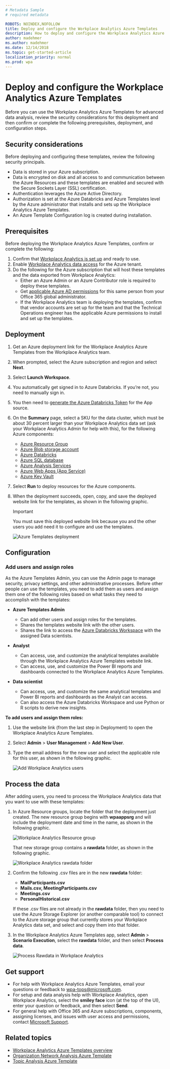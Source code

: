 ```yaml
---
# Metadata Sample
# required metadata

ROBOTS: NOINDEX,NOFOLLOW
title: Deploy and configure the Workplace Analytics Azure Templates 
description: How to deploy and configure the Workplace Analytics Azure Templates
author: madehmer
ms.author: madehmer
ms.date: 12/14/2018
ms.topic: get-started-article
localization_priority: normal 
ms.prod: wpa
---
```

# Deploy and configure the Workplace Analytics Azure Templates

Before you can use the Workplace Analytics Azure Templates for advanced data analysis, review the security considerations for this deployment and then confirm or complete the following prerequisites, deployment, and configuration steps.

## Security considerations

Before deploying and configuring these templates, review the following security principals.

* Data is stored in your Azure subscription.
* Data is encrypted on disk and all access to and communication between the Azure Resources and these templates are enabled and secured with the Secure Sockets Layer (SSL) certification.
* Authentication leverages the Azure Active Directory.
* Authorization is set at the Azure Databricks and Azure Templates level by the Azure administrator that installs and sets up the Workplace Analytics Azure Templates.
* An Azure Template Configuration log is created during installation.

## Prerequisites

Before deploying the Workplace Analytics Azure Templates, confirm or complete the following:

1. Confirm that [Workplace Analytics is set up](https://docs.microsoft.com/en-us/workplace-analytics/setup/set-up-workplace-analytics) and ready to use.
2. Enable [Workplace Analytics data access](https://docs.microsoft.com/en-us/workplace-analytics/data-access/data-access) for the Azure tenant.
3. Do the following for the Azure subscription that will host these templates and the data exported from Workplace Analytics:
   * Either an Azure Admin or an Azure Contributor role is required to deploy these templates.
   * Get [applicable Azure AD permissions](https://docs.microsoft.com/en-us/azure/active-directory/develop/active-directory-how-applications-are-added) for this same person from your Office 365 global administrator.
   * If the Workplace Analytics team is deploying the templates, confirm that vendor accounts are set up for the team and that the Technical Operations engineer has the applicable Azure permissions to install and set up the templates.

## Deployment

1. Get an Azure deployment link for the Workplace Analytics Azure Templates from the Workplace Analytics team.
2. When prompted, select the Azure subscription and region and select **Next**.
3. Select **Launch Workspace**.
4. You automatically get signed in to Azure Databricks. If you’re not, you need to manually sign in.
5. You then need to [generate the Azure Databricks Token](https://docs.azuredatabricks.net/api/latest/authentication.html#generate-a-token) for the App source.
6. On the **Summary** page, select a SKU for the data cluster, which must be about 30 percent larger than your Workplace Analytics data set (ask your Workplace Analytics Admin for help with this), for the following Azure components:
   * [Azure Resource Group](https://docs.microsoft.com/azure/azure-resource-manager/resource-group-overview#resource-groups)
   * [Azure Blob storage account](https://docs.microsoft.com/azure/storage/blobs/storage-blobs-introduction)
   * [Azure Databricks](https://docs.microsoft.com/azure/azure-databricks/)
   * [Azure SQL database](https://docs.microsoft.com/azure/sql-database/)
   * [Azure Analysis Services](https://docs.microsoft.com/azure/analysis-services/)
   * [Azure Web Apps (App Service)](https://docs.microsoft.com/azure/app-service/)
   * [Azure Key Vault](https://docs.microsoft.com/azure/key-vault/key-vault-use-from-web-application)
7. Select **Run** to deploy resources for the Azure components.
8. When the deployment succeeds, open, copy, and save the deployed website link for the templates, as shown in the following graphic.
   >[!Important]
   >You must save this deployed website link because you and the other users you add need it to configure and use the templates.

     ![Azure Templates deployment](./images/deployed-website-link.png)

## Configuration

### Add users and assign roles

As the Azure Templates Admin, you can use the Admin page to manage security, privacy settings, and other administrative processes. Before other people can use the templates, you need to add them as users and assign them one of the following roles based on what tasks they need to accomplish with the templates:

* **Azure Templates Admin**
  * Can add other users and assign roles for the templates.
  * Shares the templates website link with the other users.
  * Shares the link to access the [Azure Databricks Workspace](https://docs.azuredatabricks.net/user-guide/workspace.html) with the assigned Data scientists.

* **Analyst**
  * Can access, use, and customize the analytical templates available through the Workplace Analytics Azure Templates website link.
  * Can access, use, and customize the Power BI reports and dashboards connected to the Workplace Analytics Azure Templates.

* **Data scientist**
  * Can access, use, and customize the same analytical templates and Power BI reports and dashboards as the Analyst can access.
  * Can also access the Azure Databricks Workspace and use Python or R scripts to derive new insights.

**To add users and assign them roles:**

1. Use the website link (from the last step in Deployment) to open the Workplace Analytics Azure Templates.
2. Select **Admin** > **User Management** > **Add New User**.
3. Type the email address for the new user and select the applicable role for this user, as shown in the following graphic.

     ![Add Workplace Analytics users](./images/add-user.png)

## Process the data

After adding users, you need to process the Workplace Analytics data that you want to use with these templates:

1. In Azure Resource groups, locate the folder that the deployment just created. The new resource group begins with **wpaappsrg** and will include the deployment date and time in the name, as shown in the following graphic.
  
   ![Workplace Analytics Resource group](./images/resource-group.png)

    That new storage group contains a **rawdata** folder, as shown in the following graphic.

     ![Workplace Analytics rawdata folder](./images/rawdata-folder.png)

2. Confirm the following .csv files are in the new **rawdata** folder:
   * **MailParticipants.csv**
   * **Mails.csv, MeetingParticipants.csv**
   * **Meetings.csv**
   * **PersonalHistorical.csv**

   If these .csv files are not already in the **rawdata** folder, then you need to use the Azure Storage Explorer (or another comparable tool) to connect to the Azure storage group that currently stores your Workplace Analytics data set, and select and copy them into that folder.
3. In the Workplace Analytics Azure Templates app, select **Admin** > **Scenario Execution**, select the **rawdata** folder, and then select **Process data**.

   ![Process Rawdata in Workplace Analytics](./images/rawdata-folder-n.png)

## Get support

* For help with Workplace Analytics Azure Templates, email your questions or feedback to wpa-tops@microsoft.com.
* For setup and data analysis help with Workplace Analytics, open Workplace Analytics, select the **smiley face** icon (at the top of the UI), enter your question or feedback, and then select **Send**.
* For general help with Office 365 and Azure subscriptions, components, assigning licenses, and issues with user access and permissions, contact [Microsoft Support](https://support.microsoft.com/).

## Related topics

* [Workplace Analytics Azure Templates overview](./overview.md)
* [Organization Network Analysis Azure Template](./organization-network-analysis.md)
* [Topic Analysis Azure Template](./topic-analysis.md)